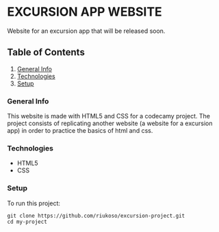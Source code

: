 # EXCURSION APP WEBSITE
Website for an excursion app that will be released soon.
## Table of Contents
1. [General Info](#general-info)
2. [Technologies](#technologies)
3. [Setup](#setup)

### General Info
<a name='general-info'></a>
This website is made with HTML5 and CSS for a codecamy project. The project consists of replicating another website (a website for a excursion app) in order to practice the basics of html and css.

### Technologies
<a name='technologies'></a>
- HTML5
- CSS
### Setup
<a name='setup'></a>
To run this project:
```
git clone https://github.com/riukoso/excursion-project.git
cd my-project
```
